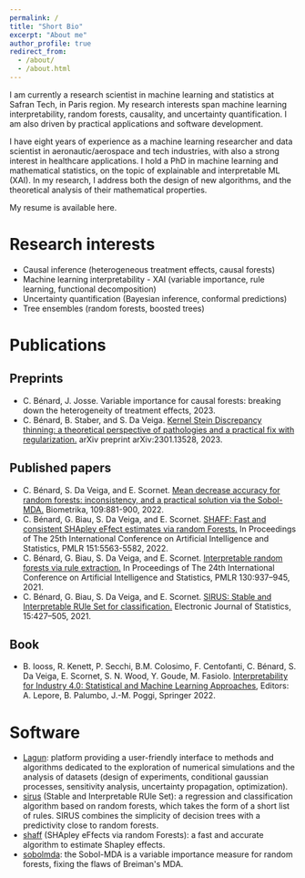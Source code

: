```yaml
---
permalink: /
title: "Short Bio"
excerpt: "About me"
author_profile: true
redirect_from: 
  - /about/
  - /about.html
---
```


I am currently a research scientist in machine learning and statistics at Safran Tech, in Paris region. 
My research interests span machine learning interpretability, random forests, causality, and uncertainty quantification.
I am also driven by practical applications and software development.

I have eight years of experience as a machine learning researcher and data scientist in aeronautic/aerospace and tech industries, with also a strong interest in healthcare applications.
I hold a PhD in machine learning and mathematical statistics, on the topic of explainable and interpretable ML (XAI). In my research, I address both the design of new algorithms, and the theoretical analysis of their mathematical properties. 

My resume is available here.


Research interests
==================
* Causal inference (heterogeneous treatment effects, causal forests)
* Machine learning interpretability - XAI (variable importance, rule learning, functional decomposition)
* Uncertainty quantification (Bayesian inference, conformal predictions)
* Tree ensembles (random forests, boosted trees)


Publications
============
Preprints
---------
* C. Bénard, J. Josse. Variable importance for causal forests: breaking down the heterogeneity of treatment effects, 2023.
* C. Bénard, B. Staber, and S. Da Veiga. [Kernel Stein Discrepancy thinning: a theoretical perspective of pathologies and a practical fix with regularization.](https://arxiv.org/abs/2301.13528) arXiv preprint arXiv:2301.13528, 2023.

Published papers
----------------
* C. Bénard, S. Da Veiga, and E. Scornet. [Mean decrease accuracy for random forests: inconsistency, and a practical solution via the Sobol-MDA.](https://doi.org/10.1093/biomet/asac017) Biometrika, 109:881-900, 2022.
* C. Bénard, G. Biau, S. Da Veiga, and E. Scornet. [SHAFF: Fast and consistent SHApley eFfect estimates via random Forests.](https://proceedings.mlr.press/v151/benard22a.html) In Proceedings of The 25th International Conference on Artificial Intelligence and Statistics, PMLR 151:5563-5582, 2022.
* C. Bénard, G. Biau, S. Da Veiga, and E. Scornet. [Interpretable random forests via rule extraction.](https://proceedings.mlr.press/v130/benard21a.html) In Proceedings of The 24th International Conference on Artificial Intelligence and Statistics, PMLR 130:937–945, 2021.
* C. Bénard, G. Biau, S. Da Veiga, and E. Scornet. [SIRUS: Stable and Interpretable RUle Set for classification.](https://doi.org/10.1214/20-EJS1792) Electronic Journal of Statistics, 15:427–505, 2021.

Book
----
* B. Iooss, R. Kenett, P. Secchi, B.M. Colosimo, F. Centofanti, C. Bénard, S. Da Veiga, E. Scornet, S. N. Wood, Y. Goude, M. Fasiolo. [Interpretability for Industry 4.0: Statistical and Machine Learning Approaches](https://link.springer.com/book/10.1007/978-3-031-12402-0), Editors: A. Lepore, B. Palumbo, J.-M. Poggi, Springer 2022.


Software
========
* [Lagun](https://gitlab.com/drti/lagun): platform providing a user-friendly interface to methods and algorithms dedicated to the exploration of numerical simulations and the analysis of datasets (design of experiments, conditional gaussian processes, sensitivity analysis, uncertainty propagation, optimization).
* [sirus](https://cran.r-project.org/web/packages/sirus) (Stable and Interpretable RUle Set): a regression and classification algorithm based on random forests, which takes the form of a short list of rules. SIRUS combines the simplicity of decision trees with a predictivity close to random forests.
* [shaff](https://gitlab.com/drti/shaff) (SHApley eFfects via random Forests): a fast and accurate algorithm to estimate Shapley effects. 
* [sobolmda](https://gitlab.com/drti/sobolmda): the Sobol-MDA is a variable importance measure for random forests, fixing the flaws of Breiman's MDA.
